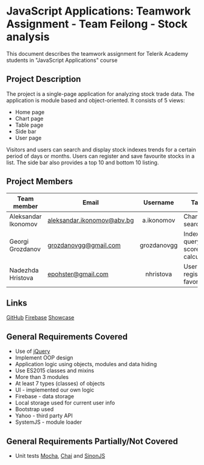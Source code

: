# JavaScript Applications: Teamwork Assignment  - Team Feilong  - Stock analysis

This document describes the teamwork assignment for Telerik Academy students in "JavaScript Applications" course

## Project Description

The project is a single-page application for analyzing stock trade data.
The application is module based and object-oriented. It consists of 5 views:
- Home page
- Chart page
- Table page
- Side bar
- User page

Visitors and users can search and display stock indexes trends for a certain period of days or months.
Users can register and save favourite stocks in a list.
The side bar also provides a top 10 and bottom 10 listing.

## Project Members

| Team member         | Email                       | Username      |    Tasks                        |
| ------------        | -------                     | :------:      | -------------------------       |
| Aleksandar Ikonomov | aleksandar.ikonomov@abv.bg  | a.ikonomov    | Chart, search                   |
| Georgi Grozdanov    | grozdanovgg@gmail.com       | grozdanovgg   | Index query, score calculation  |
| Nadezhda Hristova   | epohster@gmail.com          | nhristova     | User registraion, favorites     |

## Links

[GitHub](https://github.com/ikonomov17/Team-Feilong)
[Firebase](https://feilongspa-91a86.firebaseapp.com/)
[Showcase]()

## General Requirements Covered
- Use of [jQuery](https://jquery.com/)
- Implement OOP design
- Application logic using objects, modules and data hiding
- Use ES2015 classes and mixins
- More than 3 modules
- At least 7 types (classes) of objects
- UI - implemented our own logic
- Firebase - data storage
- Local storage used for current user info
- Bootstrap used
- Yahoo - third party API
- SystemJS - module loader

## General Requirements Partially/Not Covered
- Unit tests [Mocha](https://mochajs.org/), [Chai](http://chaijs.com/) and [SinonJS](http://sinonjs.org/)

